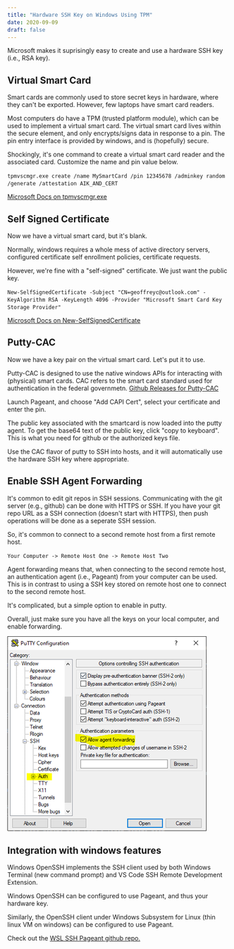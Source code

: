 ```yaml
---
title: "Hardware SSH Key on Windows Using TPM"
date: 2020-09-09
draft: false
---
```


Microsoft makes it suprisingly easy to create and use a hardware SSH key (i.e., RSA key). 

## Virtual Smart Card
Smart cards are commonly used to store secret keys in hardware, where they can't be exported. However, few laptops have smart card readers. 

Most computers do have a TPM (trusted platform module), which can be used to implement a virtual smart card. The virtual smart card lives within the secure element, and only encrypts/signs data in response to a pin. The pin entry interface is provided by windows, and is (hopefully) secure. 

Shockingly, it's one command to create a virtual smart card reader and the associated card. Customize the  name and pin value below. 

`tpmvscmgr.exe create /name MySmartCard /pin 12345678 /adminkey random /generate /attestation AIK_AND_CERT`

[Microsoft Docs on tpmvscmgr.exe](https://docs.microsoft.com/en-us/windows/security/identity-protection/virtual-smart-cards/virtual-smart-card-tpmvscmgr)

## Self Signed Certificate
Now we have a virtual smart card, but it's blank. 

Normally, windows requires a whole mess of active directory servers, configured certificate self enrollment policies, certificate requests. 

However, we're fine with a "self-signed" certificate. We just want the public key. 

`New-SelfSignedCertificate -Subject "CN=geoffreyc@outlook.com" -KeyAlgorithm RSA -KeyLength 4096 -Provider "Microsoft Smart Card Key Storage Provider"`

[Microsoft Docs on New-SelfSignedCertificate](https://docs.microsoft.com/en-us/powershell/module/pkiclient/new-selfsignedcertificate?view=win10-ps)

## Putty-CAC
Now we have a key pair on the virtual smart card. Let's put it to use. 

Putty-CAC is designed to use the native windows APIs for interacting with (physical) smart cards. CAC refers to the smart card standard used for authentication in the federal governmetn. 
[Github Releases for Putty-CAC](https://github.com/NoMoreFood/putty-cac/releases)

Launch Pageant, and choose "Add CAPI Cert", select your certificate and enter the pin.

The public key associated with the smartcard is now loaded into the putty agent. To get the base64 text of the public key, click "copy to keyboard". This is what you need for github or the authorized keys file. 

Use the CAC flavor of putty to SSH into hosts, and it will automatically use the hardware SSH key where appropriate. 

## Enable SSH Agent Forwarding

It's common to edit git repos in SSH sessions. Communicating with the git server (e.g., github) can be done with HTTPS or SSH. If you have your git repo URL as a SSH connection (doesn't start with HTTPS), then push operations will be done as a seperate SSH session.

So, it's common to connect to a second remote host from a first remote host.

`Your Computer -> Remote Host One -> Remote Host Two`

Agent forwarding means that, when connecting to the second remote host, an authentication agent (i.e., Pageant) from your computer can be used. This is in contrast to using a SSH key stored on remote host one to connect to the second remote host. 

It's complicated, but a simple option to enable in putty. 

Overall, just make sure you have all the keys on your local computer, and enable forwarding. 

![screenshot of agent forwarding checkbox in putty, under the connection > ssh > authentication category ](auth-fwd.PNG)


## Integration with windows features

Windows OpenSSH implements the SSH client used by both Windows Terminal (new command prompt) and VS Code SSH Remote Development Extension. 

Windows OpenSSH can be configured to use Pageant, and thus your hardware key. 

Similarly, the OpenSSH client under Windows Subsystem for Linux (thin linux VM on windows) can be configured to use Pageant. 

Check out the [WSL SSH Pageant github repo.](https://github.com/benpye/wsl-ssh-pageant)

